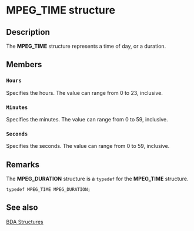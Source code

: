 # MPEG_TIME structure

## Description

The **MPEG_TIME** structure represents a time of day, or a duration.

## Members

### `Hours`

Specifies the hours. The value can range from 0 to 23, inclusive.

### `Minutes`

Specifies the minutes. The value can range from 0 to 59, inclusive.

### `Seconds`

Specifies the seconds. The value can range from 0 to 59, inclusive.

## Remarks

The **MPEG_DURATION** structure is a `typedef` for the **MPEG_TIME** structure.

```
typedef MPEG_TIME MPEG_DURATION;
```

## See also

[BDA Structures](https://learn.microsoft.com/previous-versions/windows/desktop/mstv/bda-structures)